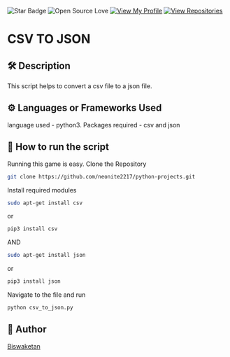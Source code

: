 ![Star Badge](https://img.shields.io/static/v1?label=%F0%9F%8C%9F&message=If%20Useful&style=style=flat&color=BC4E99)
![Open Source Love](https://badges.frapsoft.com/os/v1/open-source.svg?v=103)
[![View My Profile](https://img.shields.io/badge/View-My_Profile-green?logo=GitHub)](https://github.com/neonite2217)
[![View Repositories](https://img.shields.io/badge/View-My_Repositories-blue?logo=GitHub)](https://github.com/neonite2217?tab=repositories)

# CSV TO JSON

## 🛠️ Description
This script helps to convert a csv file to a json file.

## ⚙️ Languages or Frameworks Used
language used - python3.
Packages required - csv and json

## 🌟 How to run the script
Running this game is easy.
Clone the Repository
```sh
git clone https://github.com/neonite2217/python-projects.git
```
Install required modules
```sh
sudo apt-get install csv
```
or
```sh
pip3 install csv
```
AND
```sh
sudo apt-get install json
```
or
```sh
pip3 install json
```
Navigate to the file and run 
```sh
python csv_to_json.py
```

## 🤖 Author
[Biswaketan](https://github.com/neonite2217/)
